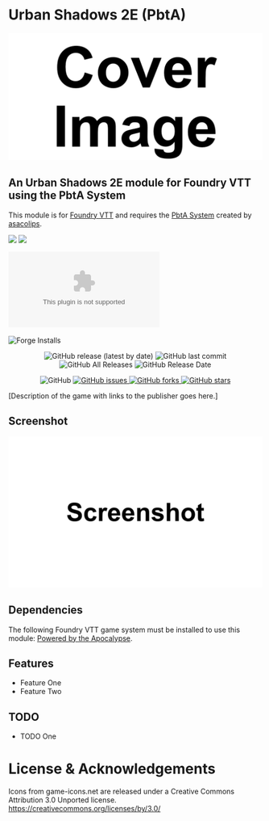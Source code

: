 # Urban Shadows 2E (PbtA)

![Cover](assets/cover.webp)

## An Urban Shadows 2E module for Foundry VTT using the PbtA System
This module is for [Foundry VTT](https://foundryvtt.com/) and requires the [PbtA System](https://github.com/asacolips-projects/pbta) created by [asacolips](https://github.com/asacolips).

![](https://img.shields.io/badge/Foundry-v11-informational)
![](https://img.shields.io/badge/Foundry-v12-informational)
<!--- Downloads @ Latest Badge -->
![Latest Release Download Count](https://img.shields.io/github/downloads/philote/urban-shadows-pbta/latest/module.zip)
<!--- Forge Bazaar Install % Badge -->
![Forge Installs](https://img.shields.io/badge/dynamic/json?label=Forge%20Installs&query=package.installs&suffix=%25&url=https%3A%2F%2Fforge-vtt.com%2Fapi%2Fbazaar%2Fpackage%urban-shadows-pbta&colorB=4aa94a)

<p align="center">
    <img alt="GitHub release (latest by date)" src="https://img.shields.io/github/v/release/philote/urban-shadows-pbta"> 
    <img alt="GitHub last commit" src="https://img.shields.io/github/last-commit/philote/urban-shadows-pbta"> 
    <img alt="GitHub All Releases" src="https://img.shields.io/github/downloads/philote/urban-shadows-pbta/total" /> 
    <img alt="GitHub Release Date" src="https://img.shields.io/github/release-date/philote/dierpg?label=latest%20release" /> 
</p>
<p align="center">
    <img alt="GitHub" src="https://img.shields.io/github/license/philote/urban-shadows-pbta"> 
    <a href="https://github.com/philote/urban-shadows-pbta/issues">
        <img alt="GitHub issues" src="https://img.shields.io/github/issues/philote/urban-shadows-pbta">
    </a> 
    <a href="https://github.com/philote/urban-shadows-pbta/network">
        <img alt="GitHub forks" src="https://img.shields.io/github/forks/philote/urban-shadows-pbta">
    </a> 
    <a href="https://github.com/philote/urban-shadows-pbta/stargazers">
        <img alt="GitHub stars" src="https://img.shields.io/github/stars/philote/urban-shadows-pbta">
    </a> 
</p>

[Description of the game with links to the publisher goes here.]

## Screenshot
![Screenshot](assets/screenshot.webp)

## Dependencies

The following Foundry VTT game system must be installed to use this module: [Powered by the Apocalypse](https://foundryvtt.com/packages/pbta).

## Features

- Feature One
- Feature Two

## TODO
- TODO One

# License & Acknowledgements

Icons from game-icons.net are released under a Creative Commons Attribution 3.0 Unported license. https://creativecommons.org/licenses/by/3.0/
